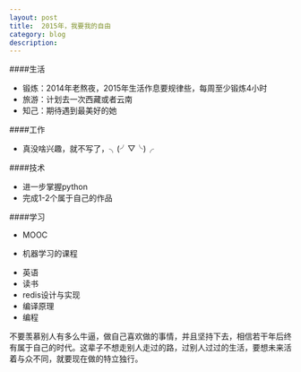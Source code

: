 ```yaml
---
layout: post
title:  2015年，我要我的自由
category: blog
description:
---
```



####生活
 + 锻炼：2014年老熬夜，2015年生活作息要规律些，每周至少锻炼4小时
 + 旅游：计划去一次西藏或者云南
 + 知己：期待遇到最美好的她
 
####工作
 + 真没啥兴趣，就不写了，╮(╯▽╰)╭

####技术
 + 进一步掌握python
 + 完成1-2个属于自己的作品

####学习
 + MOOC
  - 机器学习的课程
 + 英语
 + 读书
  + redis设计与实现
  + 编译原理
 + 编程

 不要羡慕别人有多么牛逼，做自己喜欢做的事情，并且坚持下去，相信若干年后终有属于自己的时代。这辈子不想走别人走过的路，过别人过过的生活，要想未来活着与众不同，就要现在做的特立独行。










